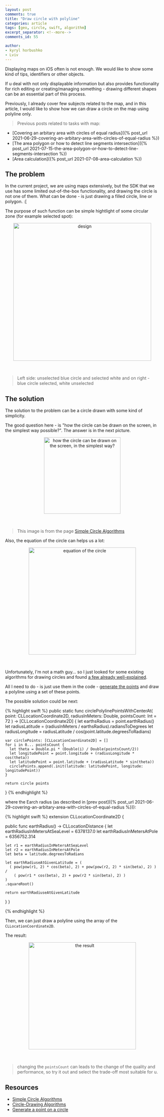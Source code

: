 ```yaml
---
layout: post
comments: true
title: "Draw circle with polyline"
categories: article
tags: [geo, circle, swift, algorithm]
excerpt_separator: <!--more-->
comments_id: 55

author:
- kyryl horbushko
- Lviv
---
```


Displaying maps on iOS often is not enough. We would like to show some kind of tips, identifiers or other objects. 

If u deal with not only displayable information but also provides functionality for rich editing or creating/managing something - drawing different shapes can be an essential part of this process.
<!--more-->

Previously, I already cover few subjects related to the map, and in this article, I would like to show how we can draw a circle on the map using polyline only. 

> Previous posts related to tasks with map:
> 
* [Covering an arbitary area with circles of equal radius]({% post_url 2021-06-29-covering-an-arbitary-area-with-circles-of-equal-radius %})
* [The area polygon or how to detect line segments intersection]({% post_url 2021-07-15-the-area-polygon-or-how-to-detect-line-segments-intersection %})
* [Area calculation]({% post_url 2021-07-08-area-calculation %})


## The problem

In the current project, we are using maps extensively, but the SDK that we use has some limited out-of-the-box functionality, and drawing the circle is not one of them. What can be done - is just drawing a filled circle, line or polygon. :[

The purpose of such function can be simple hightlight of some circular zone (for example selected spot):


<div style="text-align:center">
<img src="{{site.baseurl}}/assets/posts/images/2021-08-13-circle-with-polyline/design.png" alt="design" width="450"/>
</div>
<br>
<br>

> Left side: unselected blue circle and selected white and on right - blue circle selected, white unselected

## The solution

The solution to the problem can be a circle drawn with some kind of simplicity.

The good question here - is "how the circle can be drawn on the screen, in the simplest way possible?". The answer is in the next picture.

<div style="text-align:center">
<img src="{{site.baseurl}}/assets/posts/images/2021-08-13-circle-with-polyline/sccir03a.gif" alt="how the circle can be drawn on the screen, in the simplest way?" width="250"/>
</div>
<br>
<br>

> This image is from the page [Simple Circle Algorithms](https://www.cs.helsinki.fi/group/goa/mallinnus/ympyrat/ymp1.html)

Also, the equation of the circle can helps us a lot:

<div style="text-align:center">
<img src="{{site.baseurl}}/assets/posts/images/2021-08-13-circle-with-polyline/circleEqn1.gif" alt="equation of the circle" width="350"/>
</div>
<br>
<br>

Unfortunately, I'm not a math guy... so I just looked for some existing algorithms for drawing circles and found [a few already well-explained](http://groups.csail.mit.edu/graphics/classes/6.837/F98/Lecture6/circle.html).

All I need to do - is just use them in the code - [generate the points](https://math.stackexchange.com/questions/260096/find-the-coordinates-of-a-point-on-a-circle) and draw a polyline using a set of these points.

The possible solution could be next:

{% highlight swift %}
public static func circlePolylinePointsWithCenterAt(
    point: CLLocationCoordinate2D,
    radiusInMeters: Double,
    pointsCount: Int = 72
  ) -> [CLLocationCoordinate2D] {
    let earthsRadius = point.earthRadius()
    let radiusLatitude = (radiusInMeters / earthsRadius).radiansToDegrees
    let radiusLongitude = radiusLatitude / cos(point.latitude.degreesToRadians)
    
    var circlePoints: [CLLocationCoordinate2D] = []
    for i in 0... pointsCount {
      let theta = Double.pi * (Double(i) / Double(pointsCount/2))
      let longitudePoint = point.longitude + (radiusLongitude * cos(theta))
      let latitudePoint = point.latitude + (radiusLatitude * sin(theta))
      circlePoints.append(.init(latitude: latitudePoint, longitude: longitudePoint))
    }
    
    return circle points
}
{% endhighlight %}

where the Earch radius (as described in [prev post]({% post_url 2021-06-29-covering-an-arbitary-area-with-circles-of-equal-radius %})):

{% highlight swift %}
extension CLLocationCoordinate2D {
  
  public func earthRadius() -> CLLocationDistance {
    let earthRadiusInMetersAtSeaLevel = 6378137.0
    let earthRadiusInMetersAtPole = 6356752.314
    
    let r1 = earthRadiusInMetersAtSeaLevel
    let r2 = earthRadiusInMetersAtPole
    let beta = latitude.degreesToRadians
    
    let earthRadiuseAtGivenLatitude = (
      ( pow(pow(r1, 2) * cos(beta), 2) + pow(pow(r2, 2) * sin(beta), 2) ) /
        ( pow(r1 * cos(beta), 2) + pow(r2 * sin(beta), 2) )
    )
    .squareRoot()
    
    return earthRadiuseAtGivenLatitude
  }
}

{% endhighlight %}

Then, we can just draw a polyline using the array of the `CLLocationCoordinate2D`.

The result:

<div style="text-align:center">
<img src="{{site.baseurl}}/assets/posts/images/2021-08-13-circle-with-polyline/result.png" alt="the result" width="350"/>
</div>
<br>
<br>

> changing the `pointsCount` can leads to the change of the quality and performance, so try it out and select the trade-off most suitable for u.

## Resources

* [Simple Circle Algorithms](https://www.cs.helsinki.fi/group/goa/mallinnus/ympyrat/ymp1.html)
* [Circle-Drawing Algorithms](http://groups.csail.mit.edu/graphics/classes/6.837/F98/Lecture6/circle.html)
* [Generate a point on a circle](https://math.stackexchange.com/questions/260096/find-the-coordinates-of-a-point-on-a-circle)